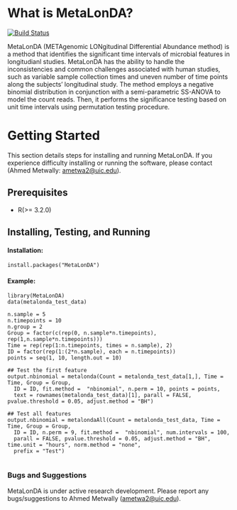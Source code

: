 # What is MetaLonDA?

[![Build Status](https://travis-ci.org/aametwally/MetaLonDA.svg?branch=master)](https://travis-ci.org/aametwally/MetaLonDA)


MetaLonDA (METAgenomic LONgitudinal Differential Abundance method) is a method that identifies the significant time intervals of microbial features in longitudianl studies. MetaLonDA has the ability to handle the inconsistencies and common challenges associated with human studies, such as variable sample collection times and uneven number of time points along the subjects’ longitudinal study. The method employs a negative binomial distribution in conjunction with a semi-parametric SS-ANOVA to model the count reads. Then, it performs the significance testing based on unit time intervals using permutation testing procedure.



# Getting Started
This section details steps for installing and running MetaLonDA. If you experience difficulty installing or running the software, please contact (Ahmed Metwally: ametwa2@uic.edu).

## Prerequisites

* R(>= 3.2.0)


## Installing, Testing, and Running

#### Installation:
```
install.packages("MetaLonDA")
```


#### Example:
```
library(MetaLonDA)
data(metalonda_test_data)

n.sample = 5
n.timepoints = 10
n.group = 2
Group = factor(c(rep(0, n.sample*n.timepoints), rep(1,n.sample*n.timepoints)))
Time = rep(rep(1:n.timepoints, times = n.sample), 2)
ID = factor(rep(1:(2*n.sample), each = n.timepoints))
points = seq(1, 10, length.out = 10)

## Test the first feature 
output.nbinomial = metalonda(Count = metalonda_test_data[1,], Time = Time, Group = Group,
  ID = ID, fit.method =  "nbinomial", n.perm = 10, points = points,
  text = rownames(metalonda_test_data)[1], parall = FALSE, pvalue.threshold = 0.05, adjust.method = "BH")

## Test all features
output.nbinomial = metalondaAll(Count = metalonda_test_data, Time = Time, Group = Group,
  ID = ID, n.perm = 9, fit.method =  "nbinomial", num.intervals = 100, 
  parall = FALSE, pvalue.threshold = 0.05, adjust.method = "BH", time.unit = "hours", norm.method = "none",
  prefix = "Test")
  
```


### Bugs and Suggestions
MetaLonDA is under active research development. Please report any bugs/suggestions to Ahmed Metwally (ametwa2@uic.edu).
